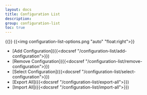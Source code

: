 ```yaml
---
layout: docs
title: Configuration List
description: 
group: configuration-list
toc: true
---
```


{{<img configuration-list.png>}}
{{<img configuration-list-options.png "auto" "float:right">}}

- [Add Configuration]({{<docsref "/configuration-list/add-configuration">}})
- [Remove Configuration]({{<docsref "/configuration-list/remove-configuration">}})
- [Select Configuration]({{<docsref "/configuration-list/select-configuration">}})
- [Export All]({{<docsref "/configuration-list/export-all">}})
- [Import All]({{<docsref "/configuration-list/import-all">}})